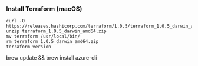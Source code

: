 ### Install Terraform (macOS)
```shell
curl -O https://releases.hashicorp.com/terraform/1.0.5/terraform_1.0.5_darwin_amd64.zip
unzip terraform_1.0.5_darwin_amd64.zip
mv terraform /usr/local/bin/
rm terraform_1.0.5_darwin_amd64.zip
terraform version
```

brew update && brew install azure-cli
